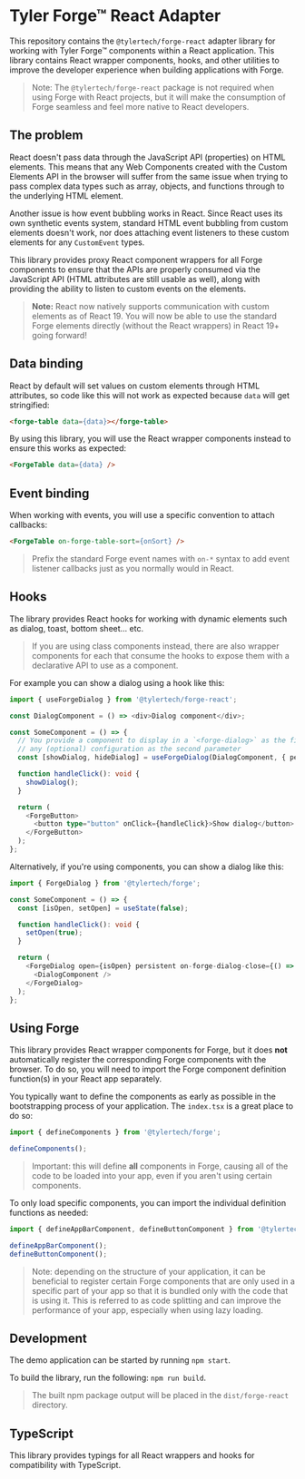 # Tyler Forge™ React Adapter

This repository contains the `@tylertech/forge-react` adapter library for working with
Tyler Forge™ components within a React application. This library contains React wrapper components,
hooks, and other utilities to improve the developer experience when building applications with Forge.

> Note: The `@tylertech/forge-react` package is not required when using Forge with React
> projects, but it will make the consumption of Forge seamless and feel more native to React developers.

## The problem

React doesn't pass data through the JavaScript API (properties) on HTML elements. This means that any Web
Components created with the Custom Elements API in the browser will suffer from the same issue when trying
to pass complex data types such as array, objects, and functions through to the underlying HTML element.

Another issue is how event bubbling works in React. Since React uses its own synthetic events system,
standard HTML event bubbling from custom elements doesn't work, nor does attaching event listeners to
these custom elements for any `CustomEvent` types.

This library provides proxy React component wrappers for all Forge components to ensure that the APIs
are properly consumed via the JavaScript API (HTML attributes are still usable as well), along with 
providing the ability to listen to custom events on the elements.

> **Note:** React now natively supports communication with custom elements as of React 19. You will now be able
> to use the standard Forge elements directly (without the React wrappers) in React 19+ going forward!

## Data binding

React by default will set values on custom elements through HTML attributes, so code like this will not
work as expected because `data` will get stringified:

```html
<forge-table data={data}></forge-table>
```

By using this library, you will use the React wrapper components instead to ensure this works as expected:

```html
<ForgeTable data={data} />
```

## Event binding

When working with events, you will use a specific convention to attach callbacks:

```html
<ForgeTable on-forge-table-sort={onSort} />
```

> Prefix the standard Forge event names with `on-*` syntax to add event listener callbacks just
> as you normally would in React.

## Hooks

The library provides React hooks for working with dynamic elements such as dialog, toast, bottom sheet... etc.

> If you are using class components instead, there are also wrapper components for each that consume the hooks to expose
> them with a declarative API to use as a component.

For example you can show a dialog using a hook like this:

```ts
import { useForgeDialog } from '@tylertech/forge-react';

const DialogComponent = () => <div>Dialog component</div>;

const SomeComponent = () => {
  // You provide a component to display in a `<forge-dialog>` as the first parameter, and
  // any (optional) configuration as the second parameter
  const [showDialog, hideDialog] = useForgeDialog(DialogComponent, { persistent: true });

  function handleClick(): void {
    showDialog();
  }

  return (
    <ForgeButton>
      <button type="button" onClick={handleClick}>Show dialog</button>
    </ForgeButton>
  );
};
```

Alternatively, if you're using components, you can show a dialog like this:

```ts
import { ForgeDialog } from '@tylertech/forge';

const SomeComponent = () => {
  const [isOpen, setOpen] = useState(false);

  function handleClick(): void {
    setOpen(true);
  }

  return (
    <ForgeDialog open={isOpen} persistent on-forge-dialog-close={() => setOpen(false)}>
      <DialogComponent />
    </ForgeDialog>
  );
};
```

## Using Forge

This library provides React wrapper components for Forge, but it does **not** automatically register the corresponding Forge components with the browser. To do so, you will need to import the Forge component definition function(s) in your React app separately.

You typically want to define the components as early as possible in the bootstrapping process of your application. The `index.tsx` is a great place to do so:

```ts
import { defineComponents } from '@tylertech/forge';

defineComponents();
```

> Important: this will define **all** components in Forge, causing all of the code to be loaded into your app, even if you aren't using certain components.

To only load specific components, you can import the individual definition functions as needed:

```ts
import { defineAppBarComponent, defineButtonComponent } from '@tylertech/forge';

defineAppBarComponent();
defineButtonComponent();
```

> Note: depending on the structure of your application, it can be beneficial to register certain Forge components that are only used in a specific part of your
> app so that it is bundled only with the code that is using it. This is referred to as code splitting and can improve the performance of your app, especially
> when using lazy loading.

## Development

The demo application can be started by running `npm start`.

To build the library, run the following: `npm run build`.

> The built npm package output will be placed in the `dist/forge-react` directory.

## TypeScript

This library provides typings for all React wrappers and hooks for compatibility with TypeScript.
